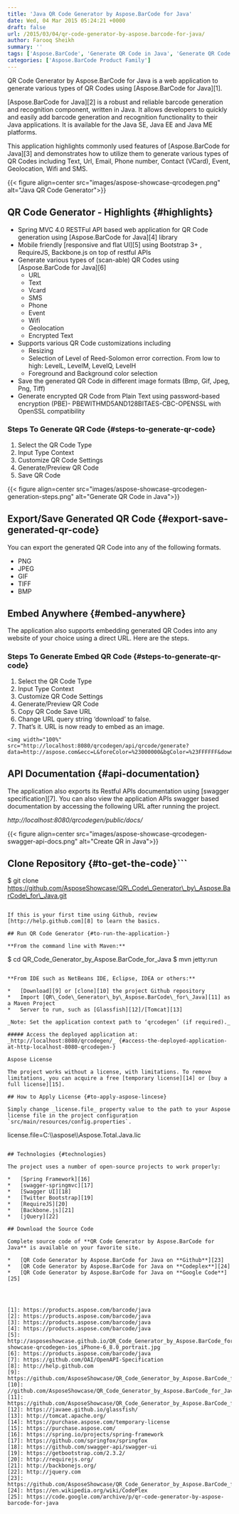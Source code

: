 ```yaml
---
title: 'Java QR Code Generator by Aspose.BarCode for Java'
date: Wed, 04 Mar 2015 05:24:21 +0000
draft: false
url: /2015/03/04/qr-code-generator-by-aspose.barcode-for-java/
author: Farooq Sheikh
summary: ''
tags: ['Aspose.BarCode', 'Generate QR Code in Java', 'Generate QR Code in Java Spring MVC', 'QR Code Generator in Java', 'qr code generator']
categories: ['Aspose.BarCode Product Family']
---
```


QR Code Generator by Aspose.BarCode for Java is a web application to generate various types of QR Codes using [Aspose.BarCode for Java][1].

[Aspose.BarCode for Java][2] is a robust and reliable barcode generation and recognition component, written in Java. It allows developers to quickly and easily add barcode generation and recognition functionality to their Java applications. It is available for the Java SE, Java EE and Java ME platforms.

This application highlights commonly used features of [Aspose.BarCode for Java][3] and demonstrates how to utilize them to generate various types of QR Codes including Text, Url, Email, Phone number, Contact (VCard), Event, Geolocation, Wifi and SMS.



{{< figure align=center src="images/aspose-showcase-qrcodegen.png" alt="Java QR Code Generator">}}


## QR Code Generator - Highlights {#highlights}

*   Spring MVC 4.0 RESTFul API based web application for QR Code generation using [Aspose.BarCode for Java][4] library
*   Mobile friendly [responsive and flat UI][5] using Bootstrap 3+ , RequireJS, Backbone.js on top of restful APIs
*   Generate various types of (scan-able) QR Codes using [Aspose.BarCode for Java][6]
    *   URL
    *   Text
    *   Vcard
    *   SMS
    *   Phone
    *   Event
    *   Wifi
    *   Geolocation
    *   Encrypted Text
*   Supports various QR Code customizations including
    *   Resizing
    *   Selection of Level of Reed-Solomon error correction. From low to high: LevelL, LevelM, LevelQ, LevelH
    *   Foreground and Background color selection
*   Save the generated QR Code in different image formats (Bmp, Gif, Jpeg, Png, Tiff)
*   Generate encrypted QR Code from Plain Text using password-based encryption (PBE)- PBEWITHMD5AND128BITAES-CBC-OPENSSL with OpenSSL compatibility

### Steps To Generate QR Code {#steps-to-generate-qr-code}

1.  Select the QR Code Type
2.  Input Type Context
3.  Customize QR Code Settings
4.  Generate/Preview QR Code
5.  Save QR Code



{{< figure align=center src="images/aspose-showcase-qrcodegen-generation-steps.png" alt="Generate QR Code in Java">}}


## Export/Save Generated QR Code {#export-save-generated-qr-code}

You can export the generated QR Code into any of the following formats.

*   PNG
*   JPEG
*   GIF
*   TIFF
*   BMP

## Embed Anywhere {#embed-anywhere}

The application also supports embedding generated QR Codes into any website of your choice using a direct URL. Here are the steps.

### **Steps To Generate Embed QR Code** {#steps-to-generate-qr-code}

1.  Select the QR Code Type
2.  Input Type Context
3.  Customize QR Code Settings
4.  Generate/Preview QR Code
5.  Copy QR Code Save URL
6.  Change URL query string ‘download’ to false.
7.  That’s it. URL is now ready to embed as an image.

```
<img width="100%" src="http://localhost:8080/qrcodegen/api/qrcode/generate?data=http://aspose.com&ecc=L&foreColor=%23000000&bgColor=%23FFFFFF&download=false&format=png">

```

## API Documentation {#api-documentation}

The application also exports its Restful APIs documentation using [swagger specification][7]. You can also view the application APIs swagger based documentation by accessing the following URL after running the project.

_http://localhost:8080/qrcodegen/public/docs/_



{{< figure align=center src="images/aspose-showcase-qrcodegen-swagger-api-docs.png" alt="Create QR in Java">}}


## Clone Repository {#to-get-the-code}```
$ git clone https://github.com/AsposeShowcase/QR\_Code\_Generator\_by\_Aspose.BarCode\_for\_Java.git

```

If this is your first time using Github, review [http://help.github.com][8] to learn the basics.

## Run QR Code Generator {#to-run-the-application-}

**From the command line with Maven:**

```
$ cd QR\_Code\_Generator\_by\_Aspose.BarCode\_for\_Java
$ mvn jetty:run

```

**From IDE such as NetBeans IDE, Eclipse, IDEA or others:**

*   [Download][9] or [clone][10] the project Github repository
*   Import [QR\_Code\_Generator\_by\_Aspose.BarCode\_for\_Java][11] as a Maven Project
*   Server to run, such as [Glassfish][12]/[Tomcat][13]

_Note: Set the application context path to ‘qrcodegen’ (if required)._

##### Access the deployed application at: _http://localhost:8080/qrcodegen/_ {#access-the-deployed-application-at-http-localhost-8080-qrcodegen-}

Aspose License

The project works without a license, with limitations. To remove limitations, you can acquire a free [temporary license][14] or [buy a full license][15].

## How to Apply License {#to-apply-aspose-lincese}

Simply change _license.file_ property value to the path to your Aspose license file in the project configuration `src/main/resources/config.properties`.

```
license.file=C:\\\\aspose\\\\Aspose.Total.Java.lic

```

## Technologies {#technologies}

The project uses a number of open-source projects to work properly:

*   [Spring Framework][16]
*   [swagger-springmvc][17]
*   [Swagger UI][18]
*   [Twitter Bootstrap][19]
*   [RequireJS][20]
*   [Backbone.js][21]
*   [jQuery][22]

## Download the Source Code

Complete source code of **QR Code Generator by Aspose.BarCode for Java** is available on your favorite site.

*   [QR Code Generator by Aspose.BarCode for Java on **Github**][23]
*   [QR Code Generator by Aspose.BarCode for Java on **Codeplex**][24]
*   [QR Code Generator by Aspose.BarCode for Java on **Google Code**][25]




[1]: https://products.aspose.com/barcode/java
[2]: https://products.aspose.com/barcode/java
[3]: https://products.aspose.com/barcode/java
[4]: https://products.aspose.com/barcode/java
[5]: http://asposeshowcase.github.io/QR_Code_Generator_by_Aspose.BarCode_for_Java/images/docs/aspose-showcase-qrcodegen-ios_iPhone-6_8.0_portrait.jpg
[6]: https://products.aspose.com/barcode/java
[7]: https://github.com/OAI/OpenAPI-Specification
[8]: http://help.github.com
[9]: https://github.com/AsposeShowcase/QR_Code_Generator_by_Aspose.BarCode_for_Java/archive/master.zip
[10]: //github.com/AsposeShowcase/QR_Code_Generator_by_Aspose.BarCode_for_Java
[11]: https://github.com/AsposeShowcase/QR_Code_Generator_by_Aspose.BarCode_for_Java/
[12]: https://javaee.github.io/glassfish/
[13]: http://tomcat.apache.org/
[14]: https://purchase.aspose.com/temporary-license
[15]: https://purchase.aspose.com/
[16]: https://spring.io/projects/spring-framework
[17]: https://github.com/springfox/springfox
[18]: https://github.com/swagger-api/swagger-ui
[19]: https://getbootstrap.com/2.3.2/
[20]: http://requirejs.org/
[21]: http://backbonejs.org/
[22]: http://jquery.com
[23]: https://github.com/AsposeShowcase/QR_Code_Generator_by_Aspose.BarCode_for_Java/
[24]: https://en.wikipedia.org/wiki/CodePlex
[25]: https://code.google.com/archive/p/qr-code-generator-by-aspose-barcode-for-java




